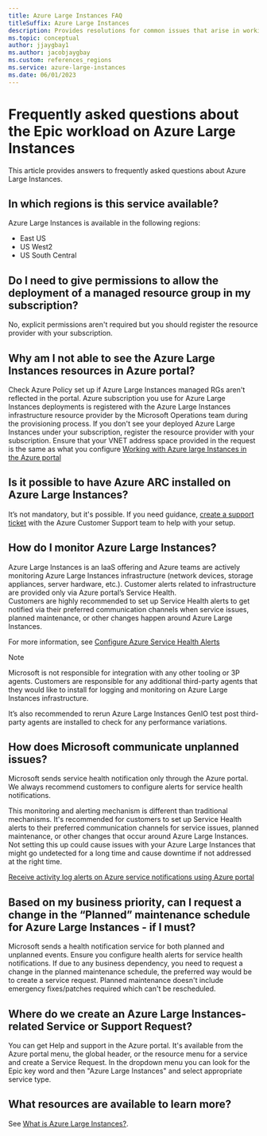 ```yaml
---
title: Azure Large Instances FAQ
titleSuffix: Azure Large Instances
description: Provides resolutions for common issues that arise in working with Azure Large Instances for the Epic workload.
ms.topic: conceptual
author: jjaygbay1
ms.author: jacobjaygbay
ms.custom: references_regions
ms.service: azure-large-instances
ms.date: 06/01/2023
---
```


# Frequently asked questions about the Epic workload on Azure Large Instances

This article provides answers to frequently asked questions about Azure Large Instances.

## In which regions is this service available?

Azure Large Instances is available in the following regions:

* East US
* US West2
* US South Central  

## Do I need to give permissions to allow the deployment of a managed resource group in my subscription?

No, explicit permissions aren't required but you should register the resource provider with your subscription.

## Why am I not able to see the Azure Large Instances resources in Azure portal?

Check Azure Policy set up if Azure Large Instances managed RGs aren't reflected in the portal.
Azure subscription you use for Azure Large Instances deployments is registered with the Azure Large Instances infrastructure resource provider by the Microsoft Operations team during the provisioning process.
If you don't see your deployed Azure Large Instances under your subscription, register the resource provider with your subscription. 
Ensure that your VNET address space provided in the request is the same as what you configure [Working with Azure large Instances in the Azure portal](work-with-azure-large-instances-in-azure-portal.md)

## Is it possible to have Azure ARC installed on Azure Large Instances?

It’s not mandatory, but it's possible.
If you need guidance, [create a support ticket](work-with-azure-large-instances-in-azure-portal.md#open-a-support-request-for-azure-large-instances) with the Azure Customer Support team to help with your setup.

## How do I monitor Azure Large Instances?

Azure Large Instances is an IaaS offering and Azure teams are actively monitoring Azure Large Instances infrastructure (network devices, storage appliances, server hardware, etc.).
Customer alerts related to infrastructure are provided only via Azure portal’s Service Health.  
Customers are highly recommended to set up Service Health alerts to get notified via their preferred communication channels when service issues, planned maintenance, or other changes happen around Azure Large Instances.

 For more information, see [Configure Azure Service Health Alerts](configure-azure-service-health-alerts.md)

> [!NOTE]
> Microsoft is not responsible for integration with any other tooling or 3P agents. 
Customers are responsible for any additional third-party agents that they would like to install for logging and monitoring on Azure Large Instances infrastructure.

It’s also recommended to rerun Azure Large Instances GenIO test post third-party agents are installed to check for any performance variations.

## How does Microsoft communicate unplanned issues?

Microsoft sends service health notification only through the Azure portal.
We always recommend customers to configure alerts for service health notifications.  

This monitoring and alerting mechanism is different than traditional mechanisms.  It's recommended for customers to set up Service Health alerts to their preferred communication channels for service issues, planned maintenance, or other changes that occur around Azure Large Instances. 
Not setting this up could cause issues with your Azure Large Instances that might go undetected for a long time and cause downtime if not addressed at the right time.  

[Receive activity log alerts on Azure service notifications using Azure portal](./../service-health/alerts-activity-log-service-notifications-portal.md)
## Based on my business priority, can I request a change in the “Planned” maintenance schedule for Azure Large Instances - if I must?

Microsoft sends a health notification service for both planned and unplanned events.
Ensure you configure health alerts for service health notifications.
If due to any business dependency, you need to request a change in the planned maintenance schedule, the preferred way would be to create a service request.
Planned maintenance doesn't include emergency fixes/patches required which can't be rescheduled.

## Where do we create an Azure Large Instances-related Service or Support Request?

You can get Help and support in the Azure portal.
It's available from the Azure portal menu, the global header, or the resource menu for a service and create a Service Request.
In the dropdown menu you can look for the Epic key word and then "Azure Large Instances" and select appropriate service type.

## What resources are available to learn more?

See [What is Azure Large Instances?](what-is-azure-large-instances.md).

